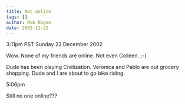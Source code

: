 ```yaml
---
title: Not online
tags: []
author: Rob Nugen
date: 2002-12-22
---
```


<p class=date>3:11pm PST Sunday 22 December 2002</p>

<p>Wow.  None of my friends are online.  Not even Colleen.  ;-)</p>

<p>Dude has been playing Civilization.  Veronica and Pablo are out
grocery shopping.  Dude and I are about to go bike riding.</p>

<p class=date>5:06pm</p>

<p>Still no one online???</p>
